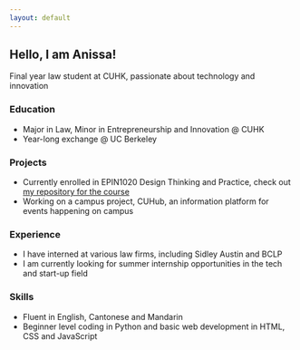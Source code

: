 ```yaml
---
layout: default
---
```




## Hello, I am Anissa!

Final year law student at CUHK, passionate about technology and innovation

### Education

* Major in Law, Minor in Entrepreneurship and Innovation @ CUHK
* Year-long exchange @ UC Berkeley

### Projects

* Currently enrolled in EPIN1020 Design Thinking and Practice, check out [my repository for the course](https://an-yc.github.io/epin1020/)
* Working on a campus project, CUHub, an information platform for events happening on campus

### Experience

* I have interned at various law firms, including Sidley Austin and BCLP
* I am currently looking for summer internship opportunities in the tech and start-up field

### Skills

* Fluent in English, Cantonese and Mandarin
* Beginner level coding in Python and basic web development in HTML, CSS and JavaScript

